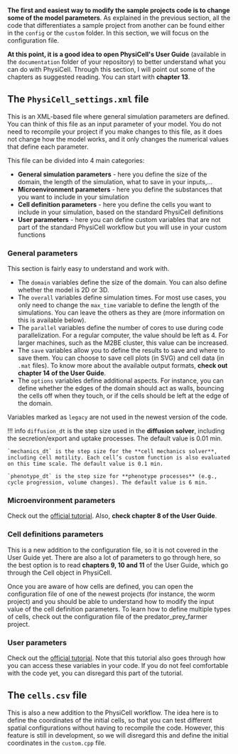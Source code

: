 **The first and easiest way to modify the sample projects code is to change some of the model parameters**. As explained in the previous section, all the code that differentiates a sample project from another can be found either in the `config` or the `custom` folder. In this section, we will focus on the configuration file.

**At this point, it is a good idea to open PhysiCell's User Guide** (available in the `documentation` folder of your repository) to better understand what you can do with PhysiCell. Through this section, I will point out some of the chapters as suggested reading. You can start with **chapter 13**.

## The `PhysiCell_settings.xml` file
This is an XML-based file where general simulation parameters are defined. You can think of this file as an input parameter of your model. You do not need to recompile your project if you make changes to this file, as it does not change how the model works, and it only changes the numerical values that define each parameter.

This file can be divided into 4 main categories:

- **General simulation parameters** - here you define the size of the domain, the length of the simulation, what to save in your inputs,...
- **Microenvironment parameters** - here you define the substances that you want to include in your simulation
- **Cell definition parameters** - here you define the cells you want to include in your simulation, based on the standard PhysiCell definitions
- **User parameters** - here you can define custom variables that are not part of the standard PhysiCell workflow  but you will use in your custom functions

### General parameters
This section is fairly easy to understand and work with. 

- The `domain` variables define the size of the domain. You can also define whether the model is 2D or 3D. 
- The `overall` variables define simulation times. For most use cases, you only need to change the `max_time` variable to define the length of the simulations. You can leave the others as they are (more information on this is available below).
- The `parallel` variables define the number of cores to use during code parallelization. For a regular computer, the value should be left as 4. For larger machines, such as the M2BE cluster, this value can be increased.
- The `save` variables allow you to define the results to save and where to save them. You can choose to save cell plots (in SVG) and cell data (in `.mat` files). To know more about the available output formats, **check out chapter 14 of the User Guide**. 
- The `options` variables define additional aspects. For instance, you can define whether the edges of the domain should act as walls, bouncing the cells off when they touch, or if the cells should be left at the edge of the domain.

Variables marked as `legacy` are not used in the newest version of the code.

!!! info
    `diffusion_dt` is the step size used in the **diffusion solver**, including the secretion/export and uptake processes. The default value is 0.01 min.

    `mechanics_dt` is the step size for the **cell mechanics solver**, including cell motility. Each cell’s custom function is also evaluated on this time scale. The default value is 0.1 min.
    
    `phenotype_dt` is the step size for **phenotype processes** (e.g., cycle progression, volume changes). The default value is 6 min.

### Microenvironment parameters
Check out the [official tutorial](http://www.mathcancer.org/blog/setting-up-the-physicell-microenvironment-with-xml/). Also, **check chapter 8 of the User Guide**.

### Cell definitions parameters
This is a new addition to the configuration file, so it is not covered in the User Guide yet. There are also a lot of parameters to go through here, so the best option is to read **chapters 9, 10 and 11** of the User Guide, which go through the Cell object in PhysiCell.

Once you are aware of how cells are defined, you can open the configuration file of one of the newest projects (for instance, the worm project) and you should be able to understand how to modify the input value of the cell definition parameters. To learn how to define multiple types of cells, check out the configuration file of the predator_prey_farmer project.

### User parameters
Check out the [official tutorial](http://www.mathcancer.org/blog/user-parameters-in-physicell/). Note that this tutorial also goes through how you can access these variables in your code. If you do not feel comfortable with the code yet, you can disregard this part of the tutorial.

## The `cells.csv` file
This is also a new addition to the PhysiCell workflow. The idea here is to define the coordinates of the initial cells, so that you can test different spatial configurations without having to recompile the code. However, this feature is still in development, so we will disregard this and define the initial coordinates in the `custom.cpp` file.